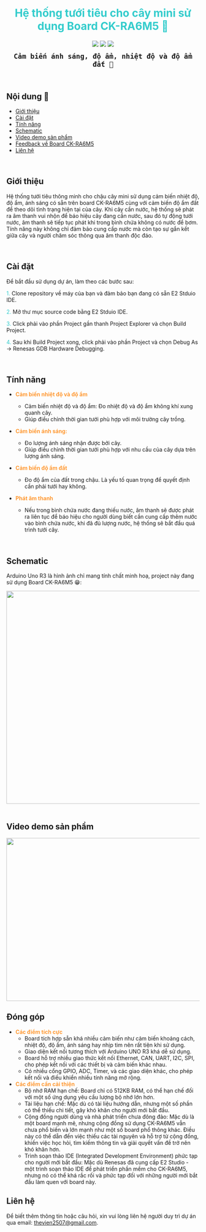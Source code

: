 <h1 align="center"><span style="color:#33cccc">Hệ thống tưới tiêu cho cây mini sử dụng Board CK-RA6M5 🎍</span></h1>

<p align="center">
  <img align="center" src="https://badgen.net/badge/icon/github?icon=github&label">
  <img align="center" src="https://badgen.net/badge/icon/git?icon=git&label">
  <img align="center" src="https://badgen.net/badge/icon/terminal?icon=terminal&label">
</p>

<p align="center">
  <strong><code style="color: name_color; font-size: 18px;">Cảm biến ánh sáng, độ ẩm, nhiệt độ và độ ẩm đất 🎋</code>
</strong></p>

<br>

## Nội dung 📂

- [Giới thiệu](#giới-thiệu)
- [Cài đặt](#cài-đặt)
- [Tính năng](#tính-năng)
- [Schematic](#schematic)
- [Video demo sản phẩm](#video-demo-sản-phẩm)
- [Feedback về Board CK-RA6M5](#đóng-góp)
- [Liên hệ](#liên-hệ)

<br>

## Giới thiệu

Hệ thống tưới tiêu thông minh cho chậu cây mini sử dụng cảm biến nhiệt độ, độ ẩm, ánh sáng có sẵn trên board CK-RA6M5 cùng với cảm biến độ ẩm đất để theo dõi tình trạng hiện tại của cây. Khi cây cần nước, hệ thống sẽ phát ra âm thanh vui nhộn để báo hiệu cây đang cần nước, sau đó tự động tưới nước, âm thanh sẽ tiếp tục phát khi trong bình chứa không có nước để bơm. Tính năng này không chỉ đảm bảo cung cấp nước mà còn tạo sự gắn kết giữa cây và người chăm sóc thông qua âm thanh độc đáo.

<br>

## Cài đặt

Để bắt đầu sử dụng dự án, làm theo các bước sau:

<span style="color:#33cccc">1.</span> Clone repository về máy của bạn và đảm bảo bạn đang có sẵn E2 Stduio IDE.

<span style="color:#33cccc">2.</span> Mở thư mục source code bằng E2 Stduio IDE.

<span style="color:#33cccc">3.</span> Click phải vào phần Project gần thanh Project Explorer và chọn Build Project.

<span style="color:#33cccc">4.</span> Sau khi Build Project xong, click phải vào phần Project và chọn Debug As -> Renesas GDB Hardware Debugging.

<br>

## Tính năng

- <span style="color:#ff9933">**Cảm biến nhiệt độ và độ ẩm**</span>

  - Cảm biến nhiệt độ và độ ẩm: Đo nhiệt độ và độ ẩm không khí xung quanh cây.
  - Giúp điều chỉnh thời gian tưới phù hợp với môi trường cây trồng.

- <span style="color:#ff9933">**Cảm biến ánh sáng:**</span>

  - Đo lượng ánh sáng nhận được bởi cây.
  - Giúp điều chỉnh thời gian tưới phù hợp với nhu cầu của cây dựa trên lượng ánh sáng.

- <span style="color:#ff9933">**Cảm biến độ ẩm đất**</span>

  - Đo độ ẩm của đất trong chậu. Là yếu tố quan trọng để quyết định cần phải tưới hay không.

- <span style="color:#ff9933">**Phát âm thanh**</span>

  - Nếu trong bình chứa nước đang thiếu nước, âm thanh sẽ được phát ra liên tục để báo hiệu cho người dùng biết cần cung cấp thêm nước vào bình chứa nước, khi đã đủ lượng nước, hệ thống sẽ bắt đầu quá trình tưới cây.

<br>

## Schematic

Arduino Uno R3 là hình ảnh chỉ mang tính chất minh hoạ, project này đang sử dụng Board CK-RA6M5 😁:

<div style="text-align: center;">
  <a href="https://drive.google.com/uc?id=1McouYJx6DSRdSDsLtI-h4RQH-V1U_Uc3&export=download target="_blank">
    <img src="https://drive.google.com/uc?id=1McouYJx6DSRdSDsLtI-h4RQH-V1U_Uc3&export=download" alt="Video thumbnail" width="1920" height="555">
  </a>
</div>
  <br>

<!-- ## Video demo sản phẩm -->

## Video demo sản phẩm

<div style="text-align: center;">
  <a href="https://youtu.be/6IFA8qZ6_Kg" target="_blank">
    <img src="https://drive.google.com/uc?id=1Ty28f8SqwLyGBMBXKwb2h6q4sl1AMCYN&export=download" alt="Video thumbnail" width="1920" height="425">
  </a>
</div>

## Đóng góp

- <span style="color:#ff9933">**Các điểm tích cực**</span>
  - Board tích hợp sẵn khá nhiều cảm biến như cảm biến khoảng cách, nhiệt độ, độ ẩm, ánh sáng hay nhịp tim nên rất tiện khi sử dụng.
  - Giao diện kết nối tương thích với Arduino UNO R3 khá dễ sử dụng.
  - Board hỗ trợ nhiều giao thức kết nối Ethernet, CAN, UART, I2C, SPI, cho phép kết nối với các thiết bị và cảm biến khác nhau.
  - Có nhiều cổng GPIO, ADC, Timer, và các giao diện khác, cho phép kết nối và điều khiển nhiều tính năng mở rộng.
- <span style="color:#ff9933">**Các điểm cần cải thiện**</span>
  - Bộ nhớ RAM hạn chế: Board chỉ có 512KB RAM, có thể hạn chế đối với một số ứng dụng yêu cầu lượng bộ nhớ lớn hơn.
  - Tài liệu hạn chế: Mặc dù có tài liệu hướng dẫn, nhưng một số phần có thể thiếu chi tiết, gây khó khăn cho người mới bắt đầu.
  - Cộng đồng người dùng và nhà phát triển chưa đông đảo: Mặc dù là một board mạnh mẽ, nhưng cộng đồng sử dụng CK-RA6M5 vẫn chưa phổ biến và lớn mạnh như một số board phổ thông khác. Điều này có thể dẫn đến việc thiếu các tài nguyên và hỗ trợ từ cộng đồng, khiến việc học hỏi, tìm kiếm thông tin và giải quyết vấn đề trở nên khó khăn hơn.
  - Trình soạn thảo IDE (Integrated Development Environment) phức tạp cho người mới bắt đầu: Mặc dù Renesas đã cung cấp E2 Studio - một trình soạn thảo IDE để phát triển phần mềm cho CK-RA6M5, nhưng nó có thể khá rắc rối và phức tạp đối với những người mới bắt đầu làm quen với board này.

## Liên hệ

Để biết thêm thông tin hoặc câu hỏi, xin vui lòng liên hệ người duy trì dự án qua email: [thevien2507@gmail.com](mailto:thevien2507@gmail.com).
